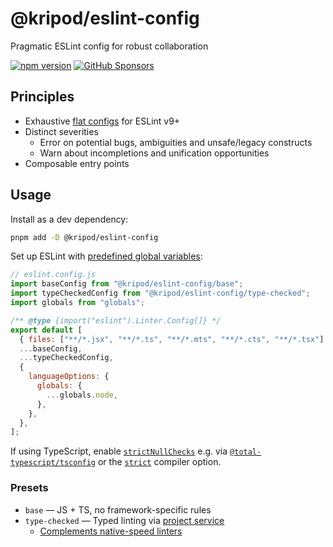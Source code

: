 # @kripod/eslint-config

Pragmatic ESLint config for robust collaboration

[![npm version](https://img.shields.io/npm/v/@kripod/eslint-config)](https://www.npmjs.com/package/@kripod/eslint-config)
[![GitHub Sponsors](https://img.shields.io/github/sponsors/kripod)](https://github.com/sponsors/kripod)

## Principles

- Exhaustive [flat configs](https://eslint.org/docs/latest/use/configure/configuration-files) for ESLint v9+
- Distinct severities
  - Error on potential bugs, ambiguities and unsafe/legacy constructs
  - Warn about incompletions and unification opportunities
- Composable entry points

## Usage

Install as a dev dependency:

```sh
pnpm add -D @kripod/eslint-config
```

Set up ESLint with [predefined global variables](https://eslint.org/docs/latest/use/configure/language-options#predefined-global-variables):

```js
// eslint.config.js
import baseConfig from "@kripod/eslint-config/base";
import typeCheckedConfig from "@kripod/eslint-config/type-checked";
import globals from "globals";

/** @type {import("eslint").Linter.Config[]} */
export default [
  { files: ["**/*.jsx", "**/*.ts", "**/*.mts", "**/*.cts", "**/*.tsx"] },
  ...baseConfig,
  ...typeCheckedConfig,
  {
    languageOptions: {
      globals: {
        ...globals.node,
      },
    },
  },
];
```

If using TypeScript, enable [`strictNullChecks`](https://www.typescriptlang.org/tsconfig/#strictNullChecks) e.g. via [`@total-typescript/tsconfig`](https://github.com/total-typescript/tsconfig) or the [`strict`](https://www.typescriptlang.org/tsconfig/#strict) compiler option.

### Presets

- `base` — JS + TS, no framework-specific rules
- `type-checked` — Typed linting via [project service](https://typescript-eslint.io/troubleshooting/typed-linting/#project-service-issues)
  - [Complements native-speed linters](https://typescript-eslint.io/troubleshooting/faqs/general/#how-does-typescript-eslint-compare-to-native-speed-linters)
